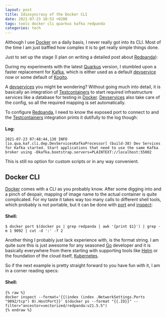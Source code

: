 ```yaml
---
layout: post
title: Idiosyncrasy of the Docker CLI
date: 2021-07-23 10:53 +0200
tags: tools docker cli quarkus kafka redpanda
categories: tech
---
```

Although I use [Docker][1] on a daily basis, I never really got into its CLI. Most of the time I am
just baffled how complex it is to get really simple things done.

Just to set up the stage (I plan on writing a detailed post about [Redpanda][3]):

During my experiments with the latest [Quarkus][2] version, I stumbled upon a faster replacement
for [Kafka][5], which is either used as a default [devservice][4] now or some default of
[Kogito][6].

A [devservices][4] you might be wondering? Without going much into detail, it is basically an
integration of  [Testcontainers][7] to start required infrastructure services like a database for
testing in [Docker][1]. [Devservices][4] also take care of the config, so all the required mapping
is set automatically.

To configure [Redpanda][3], I need to know the exposed port to connect to and the
[Testcontainers][7] integration prints it dutifully to the log though:

#### **Log**:
```log
2021-07-23 07:48:44,130 INFO  [io.qua.kaf.cli.dep.DevServicesKafkaProcessor] (build-38) Dev Services for Kafka started. Start applications that need to use the same Kafka broker using -Dkafka.bootstrap.servers=PLAINTEXT://localhost:55002
```

This is still no option for custom scripts or in any way convenient.

## Docker CLI

[Docker][1] comes with a CLI as you probably know. After some digging into and a pinch of despair,
mapping of image name to the actual container is quite complicated. For my taste it takes way too
many calls to different shell tools, which probably is not portable, but it can be done with
[port][8] and [inspect][9]:
 
#### **Shell**:
```shell
$ docker port $(docker ps | grep redpanda | awk '{print $1}') | grep -m 1 9092 | cut -d ':' -f 2
```

Another thing I probably just lack experience with, is the format string. I am quite sure
this is just awesome for any seasoned [Go][10] developer and it is basically everywhere from there
starting with supporting tools like [Helm][11] or the foundation of the cloud itself,
[Kubernetes][12].

So if the next example is pretty straight forward to you have fun with it, I am in a corner reading
specs:

#### **Shell**:
```shell
{% raw %}
docker inspect --format='{{(index (index .NetworkSettings.Ports "9092/tcp") 0).HostPort}}' $(docker ps --format "{{.ID}}" --filter="ancestor=vectorized/redpanda:v21.5.5")
{% endraw %}
```

[1]: https://docker.com
[2]: https://quarkus.io
[3]: https://github.com/vectorizedio/redpanda
[4]: https://quarkus.io/blog/quarkus-1-13-0-final-released/
[5]: https://kafka.apache.org/
[6]: https://kogito.kie.org/
[7]: https://www.testcontainers.org/
[8]: https://docs.docker.com/engine/reference/commandline/inspect/
[9]: https://docs.docker.com/engine/reference/commandline/port/
[10]: https://golang.org/
[11]: https://helm.sh/
[12]: https://kubernetes.io/
